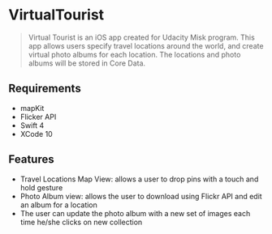 # VirtualTourist
> Virtual Tourist is an iOS app created for Udacity Misk program. This app allows users specify travel locations around the world, and create virtual photo albums for each location. The locations and photo albums will be stored in Core Data.

## Requirements
- mapKit
- Flicker API
- Swift 4
- XCode 10


## Features

* Travel Locations Map View: allows a user to drop pins with a touch and hold gesture
* Photo Album view: allows the user to download using Flickr API and edit an album for a location
* The user can update the photo album with a new set of images each time he/she clicks on new collection
